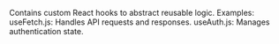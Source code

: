Contains custom React hooks to abstract reusable logic.
Examples:
useFetch.js: Handles API requests and responses.
useAuth.js: Manages authentication state.